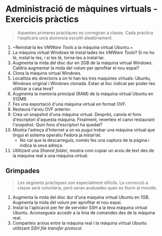 Administració de màquines virtuals - Exercicis pràctics
======================================================

> Aquestes primeres pràctiques es corregiran a classe. Cada pràctica l'explicarà un/a alumne/a escollit aleatòriament.

1. ~Reinstal·la les _VMWare Tools_ a la màquina virtual Ubuntu.~
2. La màquina virtual Windows té instal·lades les _VMWare Tools_? Si no ho té, instal·la-les, i si les té, torna-les a instal·lar.
3. Augmenta la mida del disc dur en 2GB de la màquina virtual Windows. Caldria augmentar la mida del volum per aprofitar el nou espai?
2. Clona la màquina virtual Windows.
3. Localitza els directoris a on hi han les tres maquines virtuals: Ubuntu, Windows original i Windows clonada. Estan al lloc indicat per poder-les utilitzar a casa teva?
2. Augmenta la memòria principal (RAM) de la màquina virtual Ubuntu en 512MB.
5. Fes una exportació d'una màquina virtual en format OVF.
6. Restaura l'arxiu OVF anterior.
4. Crea un snapshot d'una màquina virtual. Després, canvïa el fons d'escriptori d'aquesta màquina. Finalment, reverteix el canvi restaurant l'snapshot. Quin fons d'escriptori ha quedat?
7. Mostra l'adreça d'Internet a on es pugui trobar una màquina virtual que tingui el sistema operatiu Fedora ja instal·lat.
   - No cal que la descarreguis, només fes una captura de la pàgina i indica la seva adreça.
8. Utilitzant una _Shared folder_, mostra com copiar un arxiu de text des de la màquina real a una màquina virtual.

Grimpades
----------
> Les següents pràctiques son especialment difícils. La correcció a classe serà voluntària, però seran avaluades quan es lliurin al moodle.

1. Augmenta la mida del disc dur d'una màquina virtual Ubuntu en 1GB. Augmenta la mida del volum per aprofitar el nou espai.
2. Instal·la l'aplicació per fer de servidor SSH a la teva màquina virtual Ubuntu. Aconsegueix accedir a la línia de comandes des de la màquina real.
3. Comparteix arxius entre la màquina real i la màquina virtual Ubuntu utilitzant *SSH file transfer protocol*.
